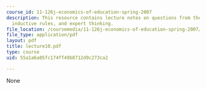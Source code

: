 ```yaml
---
course_id: 11-126j-economics-of-education-spring-2007
description: This resource contains lecture notes on questions from the last lecture,
  inductive rules, and expert thinking.
file_location: /coursemedia/11-126j-economics-of-education-spring-2007/55a1a6a05fc174ff49b8712d9c273ca2_lecture10.pdf
file_type: application/pdf
layout: pdf
title: lecture10.pdf
type: course
uid: 55a1a6a05fc174ff49b8712d9c273ca2

---
```

None